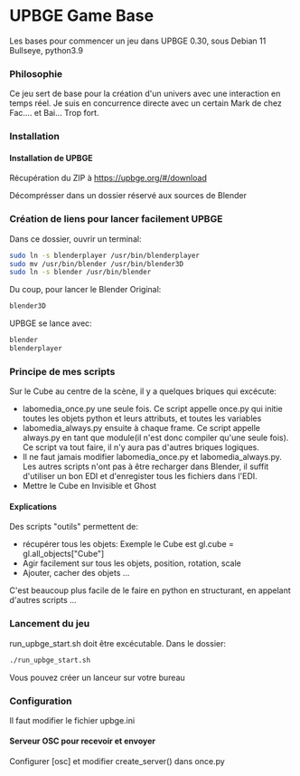 # UPBGE Game Base

Les bases pour commencer un jeu dans UPBGE 0.30, sous Debian 11 Bullseye, python3.9

### Philosophie
Ce jeu sert de base pour la création d'un univers avec une interaction en temps réel. Je suis en concurrence directe avec un certain Mark de chez Fac.... et Bai... Trop fort.

### Installation
#### Installation de UPBGE
Récupération du ZIP à https://upbge.org/#/download

Décomprésser dans un dossier réservé aux sources de Blender

### Création de liens pour lancer facilement UPBGE
Dans ce dossier, ouvrir un terminal:
``` bash
sudo ln -s blenderplayer /usr/bin/blenderplayer
sudo mv /usr/bin/blender /usr/bin/blender3D
sudo ln -s blender /usr/bin/blender
```

Du  coup, pour lancer le Blender Original:
``` bash
blender3D
```
UPBGE se lance avec:
``` bash
blender
blenderplayer
```

### Principe de mes scripts

Sur le Cube au centre de la scène, il y a quelques briques qui excécute:

* labomedia_once.py une seule fois. Ce script appelle once.py qui initie toutes les objets python et leurs attributs, et toutes les  variables
* labomedia_always.py ensuite à chaque frame. Ce script appelle always.py en tant que module(il n'est donc compiler qu'une seule fois). Ce script va tout faire, il n'y aura pas d'autres briques logiques.
* Il ne faut jamais modifier labomedia_once.py et labomedia_always.py. Les autres scripts n'ont pas à être recharger dans Blender, il suffit d'utiliser un bon EDI et d'enregister tous les fichiers dans l'EDI.
* Mettre le Cube en Invisible et Ghost

#### Explications
Des scripts "outils" permettent de:

* récupérer tous les objets: Exemple le Cube est gl.cube = gl.all_objects["Cube"]
* Agir facilement sur tous les objets, position, rotation, scale
* Ajouter, cacher des objets ...

C'est beaucoup plus facile de le faire en python en structurant, en appelant d'autres scripts ...

### Lancement du jeu
run_upbge_start.sh doit être excécutable. Dans le dossier:
``` bash
./run_upbge_start.sh
```
Vous pouvez créer un lanceur sur votre bureau

### Configuration
Il faut modifier le fichier upbge.ini

#### Serveur OSC pour recevoir et envoyer

Configurer [osc] et modifier create_server() dans once.py




